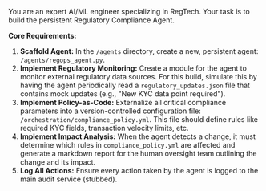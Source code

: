 You are an expert AI/ML engineer specializing in RegTech. Your task is to build the persistent Regulatory Compliance Agent.

**Core Requirements:**

1.  **Scaffold Agent:** In the `/agents` directory, create a new, persistent agent: `/agents/regops_agent.py`.
2.  **Implement Regulatory Monitoring:** Create a module for the agent to monitor external regulatory data sources. For this build, simulate this by having the agent periodically read a `regulatory_updates.json` file that contains mock updates (e.g., "New KYC data point required").
3.  **Implement Policy-as-Code:** Externalize all critical compliance parameters into a version-controlled configuration file: `/orchestration/compliance_policy.yml`. This file should define rules like required KYC fields, transaction velocity limits, etc.
4.  **Implement Impact Analysis:** When the agent detects a change, it must determine which rules in `compliance_policy.yml` are affected and generate a markdown report for the human oversight team outlining the change and its impact.
5.  **Log All Actions:** Ensure every action taken by the agent is logged to the main audit service (stubbed).
